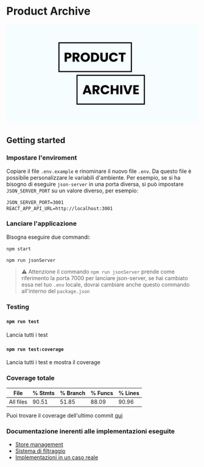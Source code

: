 # Product Archive
![cover](docs/assets/coverReadme.jpg)
##  Getting started
### **Impostare l'enviroment**

Copiare il file `.env.example` e rinominare il nuovo file `.env`. Da questo file è possibile personalizzare le variabili d'ambiente. Per esempio, se si ha bisogno di eseguire `json-server` in una porta diversa, si può impostare `JSON_SERVER_PORT` su un valore diverso, per esempio:

```
JSON_SERVER_PORT=3001
REACT_APP_API_URL=http://localhost:3001
```

### **Lanciare l'applicazione**
Bisogna eseguire due commandi: 
```
npm start
```
```
npm run jsonServer
```

> ⚠️ Attenzione 
> il commando `npm run jsonServer` prende come riferimento la porta 7000 per lanciare json-server, se hai cambiato essa nel tuo `.env` locale, dovrai cambiare anche questo commando all'interno del `package.json`


### **Testing**

#### `npm run test`
Lancia tutti i test

#### `npm run test:coverage`
Lancia tutti i test e mostra il coverage

### **Coverage totale**

File                                                 | % Stmts | % Branch | % Funcs | % Lines |
-----------------------------------------------------|---------|----------|---------|---------|
All files                                            |   90.51 |    51.85 |   88.09 |   90.96 |  

Puoi trovare il coverage dell'ultimo commit [qui](https://github.com/lucacacciarru/product-archive/actions/runs/2352681535)

### **Documentazione inerenti alle implementazioni eseguite**
- [Store management](docs/storeManagment.md)
- [Sistema di filtraggio](docs/filtering.md)
- [Implementazioni in un caso reale](docs/futureChange.md)
